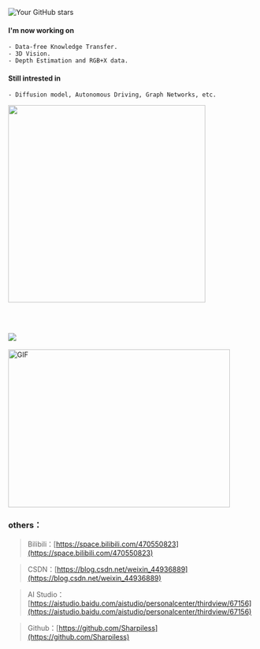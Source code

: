 
![Your GitHub stars](https://github-readme-stats.vercel.app/api?username=Sharpiless&show_icons=true&hide=prs,issues&count_private=true&hide_title=true&cache_seconds=360)

#### I'm now working on 
    - Data-free Knowledge Transfer.
    - 3D Vision.
    - Depth Estimation and RGB+X data.
    
#### Still intrested in  
    - Diffusion model, Autonomous Driving, Graph Networks, etc.


<b>
    <image src="https://github-readme-stats.vercel.app/api/top-langs/?username=sharpiless&layout=compact&theme=tokyonight&hide=html" width=400></image>
</b>

<br></br>

<image src="https://github-profile-trophy.vercel.app/?username=sharpiless&theme=dracula"/>
<br></br>

<img align="center" alt="GIF" src="https://github.com/abhisheknaiidu/abhisheknaiidu/blob/master/code.gif?raw=true" width="450" height="320" />

### others：

> Bilibili：[https://space.bilibili.com/470550823](https://space.bilibili.com/470550823)

> CSDN：[https://blog.csdn.net/weixin_44936889](https://blog.csdn.net/weixin_44936889)

> AI Studio：[https://aistudio.baidu.com/aistudio/personalcenter/thirdview/67156](https://aistudio.baidu.com/aistudio/personalcenter/thirdview/67156)

> Github：[https://github.com/Sharpiless](https://github.com/Sharpiless)

